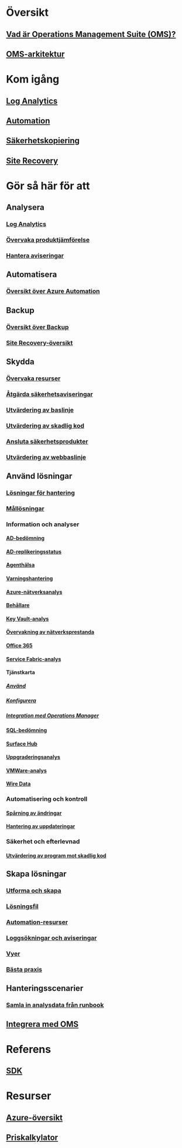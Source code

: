 # Översikt
## [Vad är Operations Management Suite (OMS)?](operations-management-suite-overview.md)
## [OMS-arkitektur](operations-management-suite-architecture.md)

# Kom igång
## [Log Analytics](../log-analytics/log-analytics-get-started.md)
## [Automation](../automation/automation-offering-get-started.md)
## [Säkerhetskopiering](../backup/backup-introduction-to-azure-backup.md)
## [Site Recovery](../site-recovery/site-recovery-overview.md)


# Gör så här för att

## Analysera
### [Log Analytics](../log-analytics/log-analytics-overview.md?toc=%2fazure%2foperations-management-suite%2ftoc.json)
### [Övervaka produktjämförelse](operations-management-suite-monitoring-product-comparison.md)
### [Hantera aviseringar](operations-management-suite-monitoring-alerts.md)
## Automatisera
### [Översikt över Azure Automation](../automation/automation-intro.md?toc=%2fazure%2foperations-management-suite%2ftoc.json)

## Backup
### [Översikt över Backup](../backup/backup-introduction-to-azure-backup.md?toc=%2fazure%2foperations-management-suite%2ftoc.json)
### [Site Recovery-översikt](../site-recovery/site-recovery-overview.md?toc=%2fazure%2foperations-management-suite%2ftoc.json)

## Skydda
### [Övervaka resurser](../security-center/security-center-monitoring.md)
### [Åtgärda säkerhetsaviseringar](../security-center/security-center-managing-and-responding-alerts.md)
### [Utvärdering av baslinje](../security-center/security-center-customize-os-security-config.md)
### [Utvärdering av skadlig kod](../security-center/security-center-install-endpoint-protection.md)
### [Ansluta säkerhetsprodukter](../security-center/quick-security-solutions.md)
### [Utvärdering av webbaslinje](../security-center/security-center-customize-os-security-config.md)

## Använd lösningar
### [Lösningar för hantering](../monitoring/monitoring-solutions.md)
### [Mållösningar](../monitoring/monitoring-solution-targeting.md)
### Information och analyser
#### [AD-bedömning](../log-analytics/log-analytics-ad-assessment.md?toc=%2fazure%2foperations-management-suite%2ftoc.json)
#### [AD-replikeringsstatus](../log-analytics/log-analytics-ad-replication-status.md?toc=%2fazure%2foperations-management-suite%2ftoc.json)
#### [Agenthälsa](oms-solution-agenthealth.md)
#### [Varningshantering](../log-analytics/log-analytics-solution-alert-management.md?toc=%2fazure%2foperations-management-suite%2ftoc.json)
#### [Azure-nätverksanalys](../log-analytics/log-analytics-azure-networking-analytics.md?toc=%2fazure%2foperations-management-suite%2ftoc.json)
#### [Behållare](../log-analytics/log-analytics-containers.md?toc=%2fazure%2foperations-management-suite%2ftoc.json)
#### [Key Vault-analys](../log-analytics/log-analytics-azure-key-vault.md?toc=%2fazure%2foperations-management-suite%2ftoc.json)
#### [Övervakning av nätverksprestanda](../log-analytics/log-analytics-network-performance-monitor.md?toc=%2fazure%2foperations-management-suite%2ftoc.json)
#### [Office 365](oms-solution-office-365.md)
#### [Service Fabric-analys](../log-analytics/log-analytics-service-fabric.md?toc=%2fazure%2foperations-management-suite%2ftoc.json)
#### Tjänstkarta
##### [Använd](../monitoring/monitoring-service-map.md)
##### [Konfigurera](../monitoring/monitoring-service-map-configure.md)
##### [Integration med Operations Manager](../monitoring/monitoring-service-map-scom.md)
#### [SQL-bedömning](../log-analytics/log-analytics-sql-assessment.md?toc=%2fazure%2foperations-management-suite%2ftoc.json)
#### [Surface Hub](../log-analytics/log-analytics-surface-hubs.md?toc=%2fazure%2foperations-management-suite%2ftoc.json)
#### [Uppgraderingsanalys](https://technet.microsoft.com/itpro/windows/deploy/manage-windows-upgrades-with-upgrade-analytics?f=255&MSPPError=-2147217396)
#### [VMWare-analys](../log-analytics/log-analytics-vmware.md?toc=%2fazure%2foperations-management-suite%2ftoc.json)
#### [Wire Data](../log-analytics/log-analytics-wire-data.md?toc=%2fazure%2foperations-management-suite%2ftoc.json)
### Automatisering och kontroll
#### [Spårning av ändringar](../log-analytics/log-analytics-change-tracking.md?toc=%2fazure%2foperations-management-suite%2ftoc.json)
#### [Hantering av uppdateringar](oms-solution-update-management.md)
### Säkerhet och efterlevnad
#### [Utvärdering av program mot skadlig kod](../log-analytics/log-analytics-malware.md?toc=%2fazure%2foperations-management-suite%2ftoc.json)

## Skapa lösningar
### [Utforma och skapa](../monitoring/monitoring-solutions-creating.md)
### [Lösningsfil](../monitoring/monitoring-solutions-solution-file.md)
### [Automation-resurser](../monitoring/monitoring-solutions-resources-automation.md)
### [Loggsökningar och aviseringar](../monitoring/monitoring-solutions-resources-searches-alerts.md)
### [Vyer](../monitoring/monitoring-solutions-resources-views.md)
### [Bästa praxis](../monitoring/monitoring-solutions-best-practices.md)

## Hanteringsscenarier
### [Samla in analysdata från runbook](operations-management-suite-runbook-datacollect.md)

## [Integrera med OMS](operations-management-suite-integration.md)

# Referens
## [SDK](operations-management-suite-sdk.md)

# Resurser
## [Azure-översikt](https://azure.microsoft.com/roadmap/)
## [Priskalkylator](https://azure.microsoft.com/pricing/calculator/)
